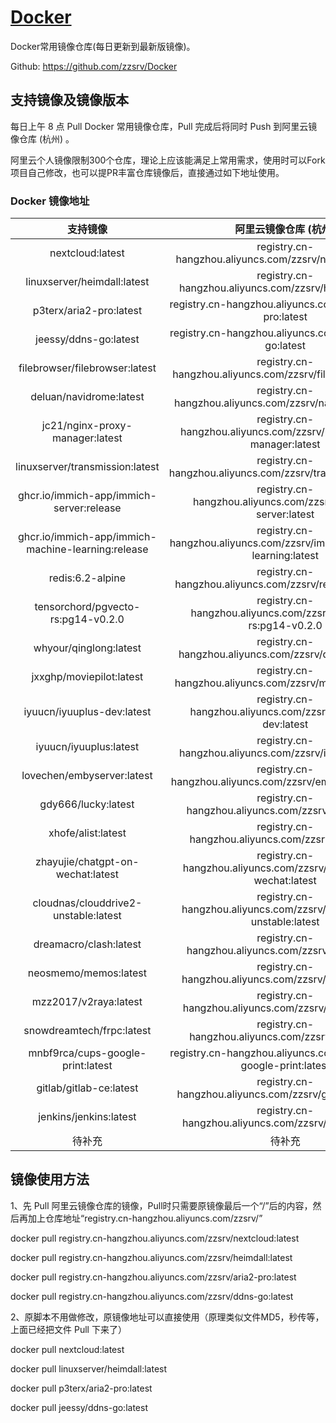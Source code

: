 # [Docker](https://github.com/zzsrv/Docker)

Docker常用镜像仓库(每日更新到最新版镜像)。

Github: <https://github.com/zzsrv/Docker>

## 支持镜像及镜像版本

每日上午 8 点 Pull Docker 常用镜像仓库，Pull 完成后将同时 Push 到阿里云镜像仓库 (杭州) 。

阿里云个人镜像限制300个仓库，理论上应该能满足上常用需求，使用时可以Fork项目自己修改，也可以提PR丰富仓库镜像后，直接通过如下地址使用。

### Docker 镜像地址

|  支持镜像  |                  阿里云镜像仓库 (杭州)                  |
| :-------------: | :-----------------------------------------------------: |
|  nextcloud:latest  | registry.cn-hangzhou.aliyuncs.com/zzsrv/nextcloud:latest |
|  linuxserver/heimdall:latest  | registry.cn-hangzhou.aliyuncs.com/zzsrv/heimdall:latest |
|  p3terx/aria2-pro:latest  | registry.cn-hangzhou.aliyuncs.com/zzsrv/aria2-pro:latest |
|  jeessy/ddns-go:latest  | registry.cn-hangzhou.aliyuncs.com/zzsrv/ddns-go:latest |
|  filebrowser/filebrowser:latest  | registry.cn-hangzhou.aliyuncs.com/zzsrv/filebrowser:latest |
|  deluan/navidrome:latest  | registry.cn-hangzhou.aliyuncs.com/zzsrv/navidrome:latest |
|  jc21/nginx-proxy-manager:latest  | registry.cn-hangzhou.aliyuncs.com/zzsrv/nginx-proxy-manager:latest |
|  linuxserver/transmission:latest  | registry.cn-hangzhou.aliyuncs.com/zzsrv/transmission:latest |
|  ghcr.io/immich-app/immich-server:release  | registry.cn-hangzhou.aliyuncs.com/zzsrv/immich-server:latest |
|  ghcr.io/immich-app/immich-machine-learning:release  | registry.cn-hangzhou.aliyuncs.com/zzsrv/immich-machine-learning:latest |
|  redis:6.2-alpine  | registry.cn-hangzhou.aliyuncs.com/zzsrv/redis:6.2-alpine |
|  tensorchord/pgvecto-rs:pg14-v0.2.0  | registry.cn-hangzhou.aliyuncs.com/zzsrv/pgvecto-rs:pg14-v0.2.0 |
|  whyour/qinglong:latest  | registry.cn-hangzhou.aliyuncs.com/zzsrv/qinglong:latest |
|  jxxghp/moviepilot:latest  | registry.cn-hangzhou.aliyuncs.com/zzsrv/moviepilot:latest |
|  iyuucn/iyuuplus-dev:latest  | registry.cn-hangzhou.aliyuncs.com/zzsrv/iyuuplus-dev:latest |
|  iyuucn/iyuuplus:latest  | registry.cn-hangzhou.aliyuncs.com/zzsrv/iyuuplus:latest |
|  lovechen/embyserver:latest  | registry.cn-hangzhou.aliyuncs.com/zzsrv/embyserver:latest |
|  gdy666/lucky:latest  | registry.cn-hangzhou.aliyuncs.com/zzsrv/lucky:latest |
|  xhofe/alist:latest  | registry.cn-hangzhou.aliyuncs.com/zzsrv/alist:latest |
|  zhayujie/chatgpt-on-wechat:latest  | registry.cn-hangzhou.aliyuncs.com/zzsrv/chatgpt-on-wechat:latest |
|  cloudnas/clouddrive2-unstable:latest  | registry.cn-hangzhou.aliyuncs.com/zzsrv/clouddrive2-unstable:latest |
|  dreamacro/clash:latest  | registry.cn-hangzhou.aliyuncs.com/zzsrv/clash:latest |
|  neosmemo/memos:latest  | registry.cn-hangzhou.aliyuncs.com/zzsrv/memos:latest |
|  mzz2017/v2raya:latest  | registry.cn-hangzhou.aliyuncs.com/zzsrv/v2raya:latest |
|  snowdreamtech/frpc:latest  | registry.cn-hangzhou.aliyuncs.com/zzsrv/frpc:latest |
|  mnbf9rca/cups-google-print:latest  | registry.cn-hangzhou.aliyuncs.com/zzsrv/cups-google-print:latest |
|  gitlab/gitlab-ce:latest  | registry.cn-hangzhou.aliyuncs.com/zzsrv/gitlab-ce:latest |
|  jenkins/jenkins:latest  | registry.cn-hangzhou.aliyuncs.com/zzsrv/jenkins:latest |
|  待补充 | 待补充 |


## 镜像使用方法

1、先 Pull 阿里云镜像仓库的镜像，Pull时只需要原镜像最后一个“/”后的内容，然后再加上仓库地址“registry.cn-hangzhou.aliyuncs.com/zzsrv/”

docker pull registry.cn-hangzhou.aliyuncs.com/zzsrv/nextcloud:latest

docker pull registry.cn-hangzhou.aliyuncs.com/zzsrv/heimdall:latest

docker pull registry.cn-hangzhou.aliyuncs.com/zzsrv/aria2-pro:latest

docker pull registry.cn-hangzhou.aliyuncs.com/zzsrv/ddns-go:latest

2、原脚本不用做修改，原镜像地址可以直接使用（原理类似文件MD5，秒传等，上面已经把文件 Pull 下来了）

docker pull nextcloud:latest

docker pull linuxserver/heimdall:latest

docker pull p3terx/aria2-pro:latest

docker pull jeessy/ddns-go:latest


